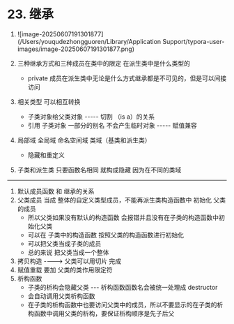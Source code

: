 # 23. 继承

1. ![image-20250607191301877](/Users/youqudezhongguoren/Library/Application Support/typora-user-images/image-20250607191301877.png)

2. 三种继承方式和三种成员在类中的限定 在派生类中是什么类型的
   - private 成员在派生类中无论是什么方式继承都是不可见的，但是可以间接访问
3. 相关类型 可以相互转换 
   - 子类对象给父类对象 ----- 切割 （is a）的关系
   - 引用 子类对象 一部分的别名 不会产生临时对象 ----- 赋值兼容
4. 局部域 全局域 命名空间域 类域（基类和派生类）
   - 隐藏和重定义
5. 子类和派生类 只要函数名相同 就构成隐藏 因为在不同的类域



---

1. 默认成员函数 和 继承的关系
2. 父类成员 当成 整体的自定义类型成员，不能再派生类构造函数中 初始化 父类的成员
   - 所以父类如果没有默认的构造函数 会报错并且没有在子类的构造函数中初始化父类
   - 可以在 子类中的构造函数 按照父类的构造函数进行初始化
   - 可以把父类当成子类的成员
   - 总的来说 把父类当成一个整体
3. 拷贝构造 ----> 父类可以用切片 完成 
4. 赋值重载 要加 父类的类作用限定符
5. 析构函数 
   - 子类的析构会隐藏父类 --- 析构函数函数名会被统一处理成 destructor
   - 会自动调用父类析构函数
   - 在子类的析构函数中也要访问父类中的成员，所以不要显示的在子类的析构函数中调用父类的析构，要保证析构顺序是先子后父